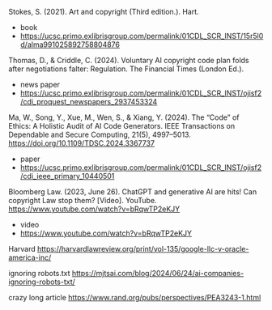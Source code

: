 Stokes, S. (2021). Art and copyright (Third edition.). Hart.
  - book
  - https://ucsc.primo.exlibrisgroup.com/permalink/01CDL_SCR_INST/15r5l0d/alma991025892758804876

Thomas, D., & Criddle, C. (2024). Voluntary AI copyright code plan folds after negotiations falter: Regulation. The Financial Times (London Ed.).
  - news paper
  - https://ucsc.primo.exlibrisgroup.com/permalink/01CDL_SCR_INST/ojisf2/cdi_proquest_newspapers_2937453324

Ma, W., Song, Y., Xue, M., Wen, S., & Xiang, Y. (2024). The “Code” of Ethics: A Holistic Audit of AI Code Generators. IEEE Transactions on Dependable and Secure Computing, 21(5), 4997–5013. https://doi.org/10.1109/TDSC.2024.3367737
  - paper
  - https://ucsc.primo.exlibrisgroup.com/permalink/01CDL_SCR_INST/ojisf2/cdi_ieee_primary_10440501


Bloomberg Law. (2023, June 26). ChatGPT and generative AI are hits! Can copyright Law stop them? [Video]. YouTube. https://www.youtube.com/watch?v=bRqwTP2eKJY
  - video
  - https://www.youtube.com/watch?v=bRqwTP2eKJY

Harvard
https://harvardlawreview.org/print/vol-135/google-llc-v-oracle-america-inc/

ignoring robots.txt
https://mjtsai.com/blog/2024/06/24/ai-companies-ignoring-robots-txt/



crazy long article
https://www.rand.org/pubs/perspectives/PEA3243-1.html
